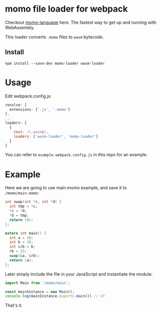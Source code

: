 # momo file loader for webpack

Checkout [momo-language](https://github.com/maierfelix/momo) here. The fastest way to get up and running with WebAssembly.

This loader converts `.momo` files to `wasm` bytecode.

## Install

```
npm install --save-dev momo-loader wasm-loader
```

# Usage

Edit webpack.config.js:

```javascript
resolve: [
  extensions: ['.js', '.momo']
],
...
loaders: [
  {
    test: /\.wasm$/,
    loaders: ['wasm-loader', 'momo-loader']
  }
]
```

You can refer to `example.webpack.config.js` in this repo for an example.

# Example

Here we are going to use main.momo example, and save it to `/momo/main.momo`:

```c
int swap(int *c, int *d) {
  int tmp = *c;
  *c = *d;
  *d = tmp;
  return (0);
};

extern int main() {
  int a = 10;
  int b = 20;
  int &rb = b;
  rb = 33;
  swap(&a, &rb);
  return (a);
};
```

Later simply include the file in your JavaScript and instantiate the module:

```javascript
import Main from '/momo/main';

const mainInstance = new Main();
console.log(mainInstance.exports.main()) // 33
```

That's it.

